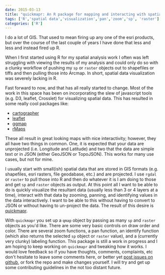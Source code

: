 ```yaml
---
date: 2015-03-13
title: "quickmapr: An R package for mapping and interacting with spatial data"
tags: ['R','spatial data','visualization','pan','zoom','sp', 'raster']
categories: ['R']
---
```


I do a lot of GIS.  That used to mean firing up any one of the esri products, but over the course of the last couple of years I have done that less and less and instead fired up R.  

When I first started using R for my spatial analysis work I often was left struggling with viewing the results of my analysis and could only do so with a clunky workflow of pushing my `sp` or `raster` objects out to shapefiles or tiffs and then pulling those into Arcmap.  In short, spatial data visualization was severely lacking in R.

Fast forward to now, and that has all really started to change.  Most of the work in this space has been on incorporating the slew of javascript tools (e.g. D3, leaflet, Crosslet) for visualizing spatial data.  This has resulted in some really cool packages like:

- [cartographer](https://github.com/ropensci/cartographer)
- [leaflet](http://rstudio.github.io/leaflet/)
- [ggmap](http://journal.r-project.org/archive/2013-1/kahle-wickham.pdf)
- [rMaps](http://rmaps.github.io/)

These all result in great looking maps with nice interactivity; however, they all have two things in common.  One, it is expected that your data are unprojected (i.e. Longitude and Latitude) and two that the data are simple text or in JSON (either GeoJSON or TopoJSON).  This works for many use cases, but not for mine.  

I usually start with small(ish) spatial data that are stored in GIS formats (e.g. shapefiles, esri rasters, file geodabase, etc.) and are projected.  I use `rgdal` or `raster` to pull those into R and then do whatever it is I am doing to those and get `sp` and `raster` objects as output.  At this point all I want to be able to do is quickly visualize the resultant data (usually less than 3 or 4 layers at a time), interact with that data by zooming, panning, and identifying values in the data interactively.  I want to be able to this without having to convert to JSON or without having to un-project the data.  The result of this desire is [quickmapr](https://github.com/jhollist/quickmapr).  

With `quickmapr` you set up a `qmap` object by passing as many `sp` and `raster` objects as you'd like.  There are some very basic controls on draw order and color.  There are several zoom functions, a pan function, an identify function (which also returns the selected `sp` object or `raster` value), and a (currently very clunky) labeling function.  This package is still a work in progress and I am hoping to keep working on `quickmapr` and tweaking how it works. I would love feedback so if you have thoughts, comments, complaints, etc don't hesitate to leave some comments here, or better yet [post issues on github](https://github.com/jhollist/quickmapr/issues), or fork the repo and make changes yourself.  I will try and get up some contributing guidelines in the not too distant future.  